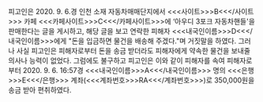 피고인은 2020. 9. 6.경 인천 소재 자동차매매단지에서 <<<사이트>>>B<<</사이트>>> 카페 <<<카페사이트>>>C<<</카페사이트>>>에 ‘아우디 3포크 자동차핸들'을 판매한다는 글을 게시하고, 해당 글을 보고 연락한 피해자 <<<내국인이름>>>D<<</내국인이름>>>에게 "돈을 입금하면 물건을 배송해 주겠다."며 거짓말을 하였다.
그러나 사실 피고인은 피해자로부터 돈을 송금 받더라도 피해자에게 약속한 물건을 보내줄 의사나 능력이 없었다.
그럼에도 불구하고 피고인은 이와 같이 피해자를 속여 피해자로부터 2020. 9. 6. 16:57경 <<<내국인이름>>>A<<</내국인이름>>> 명의 <<<은행>>>E<<</은행>>> 계좌(<<<계좌번호>>>RA<<</계좌번호>>>)로 350,000원을 송금 받아 편취하였다.